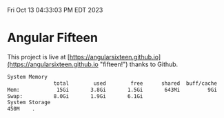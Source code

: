 Fri Oct 13 04:33:03 PM EDT 2023

# Angular Fifteen


This project is live at [https://angularsixteen.github.io](https://angularsixteen.github.io "fifteen!") thanks to Github.

```bash
System Memory
               total        used        free      shared  buff/cache   available
Mem:            15Gi       3.8Gi       1.5Gi       643Mi         9Gi        10Gi
Swap:          8.0Gi       1.9Gi       6.1Gi
System Storage
450M	.
```
```bash
